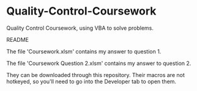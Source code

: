 # Quality-Control-Coursework
Quality Control Coursework, using VBA to solve problems.

README

The file 'Coursework.xlsm' contains my answer to question 1.

The file 'Coursework Question 2.xlsm' contains my answer to question 2.	

They can be downloaded through this repository. Their macros are not hotkeyed, so you'll need to go into the Developer tab to open them.
